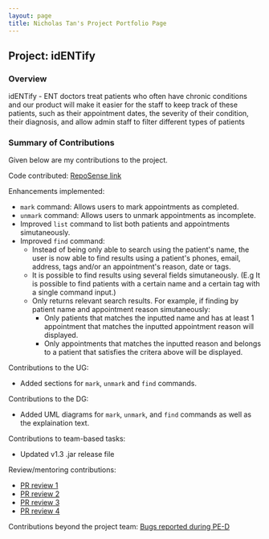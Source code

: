 ```yaml
---
layout: page
title: Nicholas Tan's Project Portfolio Page
---
```


## Project: idENTify
### Overview
idENTify - ENT doctors treat patients who often have chronic conditions and our product will make it easier for the staff to keep track of these patients, such as their appointment dates, the severity of their condition, their diagnosis, and allow admin staff to filter different types of patients

### Summary of Contributions

Given below are my contributions to the project.


Code contributed: [RepoSense link](https://nus-cs2103-ay2223s1.github.io/tp-dashboard/?search=nicholastyd&breakdown=true&sort=groupTitle&sortWithin=title&since=2022-09-16&timeframe=commit&mergegroup=&groupSelect=groupByRepos&checkedFileTypes=docs~functional-code~test-code~other)


Enhancements implemented:
- `mark` command: Allows users to mark appointments as completed.
- `unmark` command: Allows users to unmark appointments as incomplete.
- Improved `list` command to list both patients and appointments simutaneously.
- Improved `find` command: 
    - Instead of being only able to search using the patient's name, the user is now able to find results using a patient's phones, email, address, tags and/or an appointment's reason, date or tags.
    - It is possible to find results using several fields simutaneously. (E.g It is possible to find patients with a certain name and a certain tag with a single command input.)
    - Only returns relevant search results. For example, if finding by patient name and appointment reason simutaneously:
        - Only patients that matches the inputted name and has at least 1 appointment that matches the inputted appointment reason will displayed.
        - Only appointments that matches the inputted reason and belongs to a patient that satisfies the critera above will be displayed.


Contributions to the UG:
- Added sections for `mark`, `unmark` and `find` commands.


Contributions to the DG:
- Added UML diagrams for `mark`, `unmark`, and `find` commands as well as the explaination text.


Contributions to team-based tasks:
- Updated v1.3 .jar release file

Review/mentoring contributions:
- [PR review 1](https://github.com/AY2223S1-CS2103T-T17-4/tp/pull/138)
- [PR review 2](https://github.com/AY2223S1-CS2103T-T17-4/tp/pull/81)
- [PR review 3](https://github.com/AY2223S1-CS2103T-T17-4/tp/pull/76)
- [PR review 4](https://github.com/AY2223S1-CS2103T-T17-4/tp/pull/68)


Contributions beyond the project team:
[Bugs reported during PE-D](https://github.com/NicholasTYD/ped/issues)
